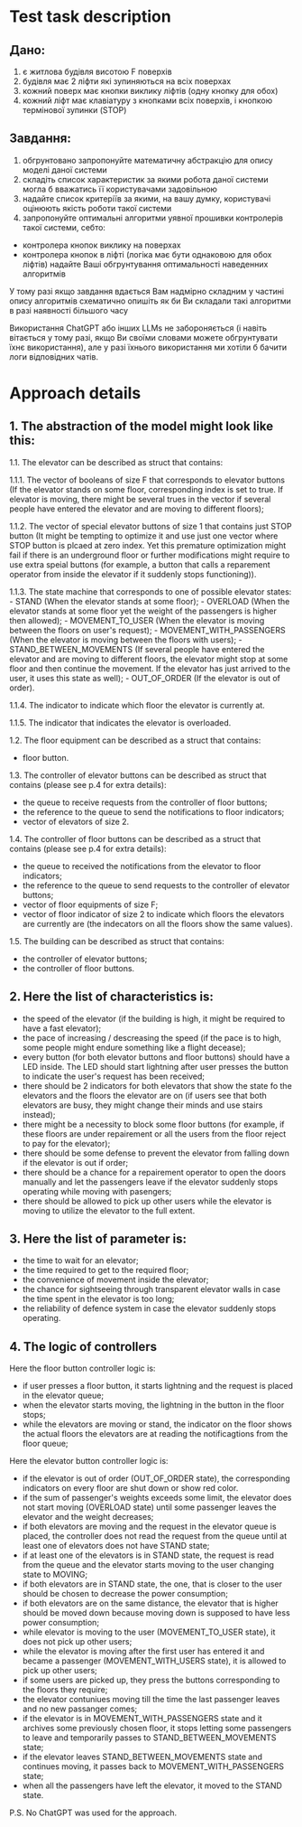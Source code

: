 # Test task description

## Дано:
1. є житлова будівля висотою F поверхів
2. будівля має 2 ліфти які зупиняються на всіх поверхах
3. кожний поверх має кнопки виклику ліфтів (одну кнопку для обох)
4. кожний ліфт має клавіатуру з кнопками всіх поверхів, і кнопкою термінової зупинки (STOP)

## Завдання:
1. обгрунтовано запропонуйте математичну абстракцію для опису моделі даної системи
2. складіть список характеристик за якими робота даної системи могла б вважатись її користувачами задовільною
3. надайте список критеріїв за якими, на вашу думку, користувачі оцінюють якість роботи такої системи
4. запропонуйте оптимальні алгоритми уявної прошивки контролерів такої системи, себто:
* контролера кнопок виклику на поверхах
* контролера кнопок в ліфті (логіка має бути однаковою для обох ліфтів)
надайте Ваші обгрунтування оптимальності наведенних алгоритмів

У тому разі якщо завдання вдається Вам надмірно складним у частині опису алгоритмів схематично опишіть як би Ви складали такі алгоритми в разі наявності більшого часу

Використання ChatGPT або інших LLMs не забороняється (і навіть вітається у тому разі, якщо Ви своїми словами можете обгрунтувати їхнє використання), але у разі їхнього використання ми хотіли б бачити логи відповідних чатів.

# Approach details
## 1. The abstraction of the model might look like this:
 1.1. The elevator can be described as struct that contains:

  1.1.1. The vector of booleans of size F that corresponds to elevator buttons (If the elevator stands on some floor, corresponding index is set to true. If elevator is moving, there might be several trues in the vector if several people have entered the elevator and are moving to different floors);

  1.1.2. The vector of special elevator buttons of size 1 that contains just STOP button (It might be tempting to optimize it and use just one vector where STOP button is plcaed at zero index. Yet this premature optimization might fail if there is an underground floor or further modifications might require to use extra speial buttons (for example, a button that calls a reparement operator from inside the elevator if it suddenly stops functioning)).

  1.1.3. The state machine that corresponds to one of possible elevator states:
    - STAND (When the elevator stands at some floor);
    - OVERLOAD (When the elevator stands at some floor yet the weight of the passengers is higher then allowed);
    - MOVEMENT_TO_USER (When the elevator is moving between the floors on user's request);
    - MOVEMENT_WITH_PASSENGERS (When the elevator is moving between the floors with users);
    - STAND_BETWEEN_MOVEMENTS (If several people have entered the elevator and are moving to different floors, the elevator might stop at some floor and then continue the movement. If the elevator has just arrived to the user, it uses this state as well);
    - OUT_OF_ORDER (If the elevator is out of order).

  1.1.4. The indicator to indicate which floor the elevator is currently at.

  1.1.5. The indicator that indicates the elevator is overloaded.

 1.2. The floor equipment can be described as a struct that contains:
  - floor button.

 1.3. The controller of elevator buttons can be described as struct that contains (please see p.4 for extra details):
  - the queue to receive requests from the controller of floor buttons;
  - the reference to the queue to send the notifications to floor indicators;
  - vector of elevators of size 2.

 1.4. The controller of floor buttons can be described as a struct that contains (please see p.4 for extra details):
  - the queue to received the notifications from the elevator to floor indicators;
  - the reference to the queue to send requests to the controller of elevator buttons;
  - vector of floor equipments of size F;
  - vector of floor indicator of size 2 to indicate which floors the elevators are currently are (the indecators on all the floors show the same values).

 1.5. The building can be described as struct that contains:
  - the controller of elevator buttons;
  - the controller of floor buttons.

## 2. Here the list of characteristics is:
 - the speed of the elevator (if the building is high, it might be required to have a fast elevator);
 - the pace of increasing / descreasing the speed (if the pace is to high, some people might endure something like a flight decease);
 - every button (for both elevator buttons and floor buttons) should have a LED inside. The LED should start lightning after user presses the button to indicate the user's request has been received;
 - there should be 2 indicators for both elevators that show the state fo the elevators and the floors the elevator are on (if users see that both elevators are busy, they might change their minds and use stairs instead);
 - there might be a necessity to block some floor buttons (for example, if these floors are under repairement or all the users from the floor reject to pay for the elevator);
 - there should be some defense to prevent the elevator from falling down if the elevator is out if order;
 - there should be a chance for a repairement operator to open the doors manually and let the passengers leave if the elevator suddenly stops operating while moving with pasengers;
 - there should be allowed to pick up other users while the elevator is moving to utilize the elevator to the full extent.


## 3. Here the list of parameter is:
 - the time to wait for an elevator;
 - the time required to get to the required floor;
 - the convenience of movement inside the elevator;
 - the chance for sightseeing through transparent elevator walls in case the time spent in the elevator is too long;
 - the reliability of defence system in case the elevator suddenly stops operating.


## 4. The logic of controllers
 Here the floor button controller logic is:
  - if user presses a floor button, it starts lightning and the request is placed in the elevator queue;
  - when the elevator starts moving, the lightning in the button in the floor stops;
  - while the elevators are moving or stand, the indicator on the floor shows the actual floors the elevators are at reading the notificagtions from the floor queue;

 Here the elevator button controller logic is:
  - if the elevator is out of order (OUT_OF_ORDER state), the corresponding indicators on every floor are shut down or show red color.
  - if the sum of passenger's weights exceeds some limit, the elevator does not start moving (OVERLOAD state) until some passenger leaves the elevator and the weight decreases;
  - if both elevators are moving and the request in the elevator queue is placed, the controller does not read the request from the queue until at least one of elevators does not have STAND state;
  - if at least one of the elevators is in STAND state, the request is read from the queue and the elevator starts moving to the user changing state to MOVING;
  - if both elevators are in STAND state, the one, that is closer to the user should be chosen to decrease the power consumption;
  - if both elevators are on the same distance, the elevator that is higher should be moved down because moving down is supposed to have less power consumption;
  - while elevator is moving to the user (MOVEMENT_TO_USER state), it does not pick up other users;
  - while the elevator is moving after the first user has entered it and became a passenger (MOVEMENT_WITH_USERS state), it is allowed to pick up other users;
  - if some users are picked up, they press the buttons corresponding to the floors they require;
  - the elevator contuniues moving till the time the last passenger leaves and no new passanger comes;
  - if the elevator is in MOVEMENT_WITH_PASSENGERS state and it archives some previously chosen floor, it stops letting some passengers to leave and temporarily passes to STAND_BETWEEN_MOVEMENTS state;
  - if the elevator leaves STAND_BETWEEN_MOVEMENTS state and continues moving, it passes back to MOVEMENT_WITH_PASSENGERS state;
  - when all the passengers have left the elevator, it moved to the STAND state.

P.S. No ChatGPT was used for the approach.
